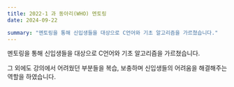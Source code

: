 ```yaml
---
title: 2022-1 과 동아리(WHO) 멘토링
date: 2024-09-22

summary: "멘토링을 통해 신입생들을 대상으로 C언어와 기초 알고리즘을 가르쳤습니다."
---
```


멘토링을 통해 신입생들을 대상으로 C언어와 기초 알고리즘을 가르쳤습니다.

그 외에도 강의에서 어려웠던 부분들을 복습, 보충하며 신입생들의 어려움을 해결해주는 역할을 하였습니다.


